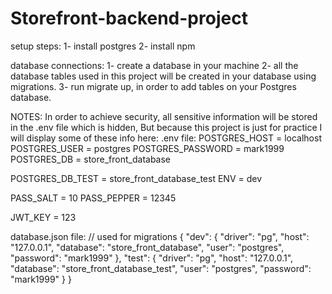 # Storefront-backend-project

setup steps:
1- install postgres
2- install npm

database connections:
1- create a database in your machine
2- all the database tables used in this project will be created in your database using migrations.
3- run migrate up, in order to add tables on your Postgres database.

NOTES:
In order to achieve security, all sensitive information will be stored in the .env file which is hidden,
But because this project is just for practice I will display some of these info here:
.env file:
POSTGRES_HOST = localhost
POSTGRES_USER = postgres
POSTGRES_PASSWORD = mark1999
POSTGRES_DB = store_front_database


POSTGRES_DB_TEST = store_front_database_test
ENV = dev

PASS_SALT = 10
PASS_PEPPER = 12345

JWT_KEY = 123

database.json file: // used for migrations
{
    "dev": {
      "driver": "pg",
      "host": "127.0.0.1",
      "database": "store_front_database",
      "user": "postgres",
      "password": "mark1999"
    },
    "test": {
      "driver": "pg",
      "host": "127.0.0.1",
      "database": "store_front_database_test",
      "user": "postgres",
      "password": "mark1999"
    }
}